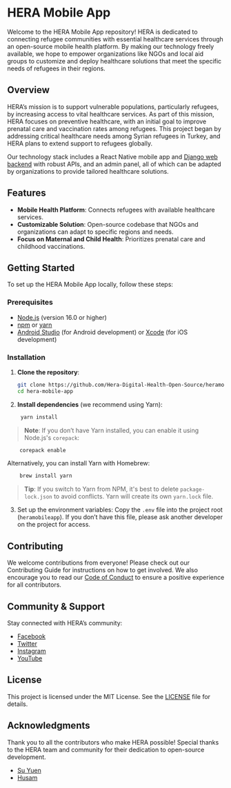 # HERA Mobile App

Welcome to the HERA Mobile App repository! HERA is dedicated to connecting refugee communities with essential healthcare services through an open-source mobile health platform. By making our technology freely available, we hope to empower organizations like NGOs and local aid groups to customize and deploy healthcare solutions that meet the specific needs of refugees in their regions.

## Overview

HERA’s mission is to support vulnerable populations, particularly refugees, by increasing access to vital healthcare services. As part of this mission, HERA focuses on preventive healthcare, with an initial goal to improve prenatal care and vaccination rates among refugees. This project began by addressing critical healthcare needs among Syrian refugees in Turkey, and HERA plans to extend support to refugees globally.

Our technology stack includes a React Native mobile app and [Django web backend](https://github.com/Hera-Digital-Health-Open-Source/herabackend) with robust APIs, and an admin panel, all of which can be adapted by organizations to provide tailored healthcare solutions.

## Features
- **Mobile Health Platform**: Connects refugees with available healthcare services.
- **Customizable Solution**: Open-source codebase that NGOs and organizations can adapt to specific regions and needs.
- **Focus on Maternal and Child Health**: Prioritizes prenatal care and childhood vaccinations.
  
## Getting Started

To set up the HERA Mobile App locally, follow these steps:

### Prerequisites
- [Node.js](https://nodejs.org/en/download/) (version 16.0 or higher)
- [npm](https://www.npmjs.com/get-npm) or [yarn](https://yarnpkg.com/getting-started/install)
- [Android Studio](https://developer.android.com/studio) (for Android development) or [Xcode](https://developer.apple.com/xcode/) (for iOS development)

### Installation

1. **Clone the repository**:
   ```bash
   git clone https://github.com/Hera-Digital-Health-Open-Source/heramobileapp.git
   cd hera-mobile-app
   ```

2. **Install dependencies** (we recommend using Yarn):
   ```bash
    yarn install
   ```
> **Note**: If you don’t have Yarn installed, you can enable it using Node.js's `corepack`:

```bash
    corepack enable
```
Alternatively, you can install Yarn with Homebrew:

```bash
    brew install yarn
```
> **Tip**: If you switch to Yarn from NPM, it's best to delete `package-lock.json` to avoid conflicts. Yarn will create its own `yarn.lock` file.

3. Set up the environment variables: Copy the `.env` file into the project root (`heramobileapp`). If you don’t have this file, please ask another developer on the project for access.

## Contributing
We welcome contributions from everyone! Please check out our Contributing Guide for instructions on how to get involved. We also encourage you to read our [Code of Conduct](CODE_OF_CONDUCT.md) to ensure a positive experience for all contributors.

## Community & Support
Stay connected with HERA’s community:
- [Facebook](https://www.facebook.com/HeraDigitalHealth)
- [Twitter](https://twitter.com/HERA_dHealth)
- [Instagram](https://www.instagram.com/heradigitalhealth/)
- [YouTube](https://www.youtube.com/channel/UCkQ1ovuIV8qg7lezNgc6w2w)

## License
This project is licensed under the MIT License. See the [LICENSE](/LICENSE) file for details.

## Acknowledgments
Thank you to all the contributors who make HERA possible! Special thanks to the HERA team and community for their dedication to open-source development.
- [Su Yuen](https://github.com/suyuen)
- [Husam](https://github.com/husam79)
